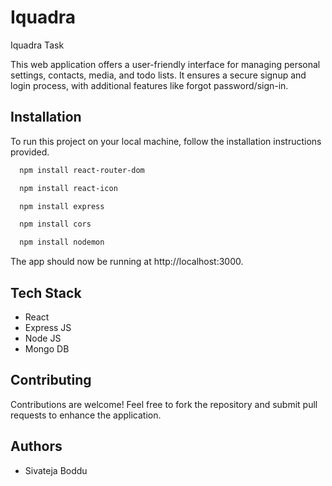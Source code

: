 # Iquadra
Iquadra Task

This web application offers a user-friendly interface for managing personal settings, contacts, media, and todo lists. It ensures a secure signup and login process, with additional features like forgot password/sign-in. 

## Installation

To run this project on your local machine, follow the installation instructions provided.


```bash
  npm install react-router-dom
```

```bash
  npm install react-icon
```
```bash
  npm install express
```
```bash
  npm install cors
```
```bash
  npm install nodemon
```



The app should now be running at http://localhost:3000.
    
## Tech Stack

- React
- Express JS
- Node JS
- Mongo DB


## Contributing

Contributions are welcome! Feel free to fork the repository and submit pull requests to enhance the application.


## Authors

- Sivateja Boddu
